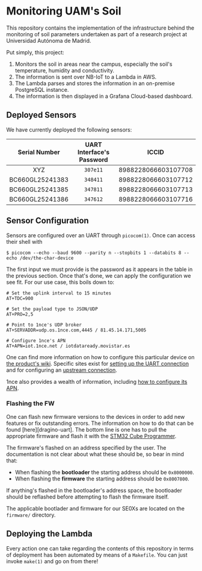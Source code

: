 # Monitoring UAM's Soil
This repository contains the implementation of the infrastructure behind the monitoring of
soil parameters undertaken as part of a research project at Universidad Autónoma de Madrid.

Put simply, this project:

1. Monitors the soil in areas near the campus, especially the soil's temperature, humidity and conductivity.
1. The information is sent over NB-IoT to a Lambda in AWS.
1. The Lambda parses and stores the information in an on-premise PostgreSQL instance.
1. The information is then displayed in a Grafana Cloud-based dashboard.

## Deployed Sensors
We have currently deployed the following sensors:

| **Serial Number** | **UART Interface's Password** |      **ICCID**      |
| :---------------: | :---------------------------: | :-----------------: |
|        XYZ        |            `307e11`           | 8988228066603107708 |
|  BC660GL25241383  |            `348411`           | 8988228066603107712 |
|  BC660GL25241385  |            `347811`           | 8988228066603107713 |
|  BC660GL25241386  |            `347612`           | 8988228066603107716 |


## Sensor Configuration
Sensors are configured over an UART through `picocom(1)`. Once can access their shell with

    $ picocom --echo --baud 9600 --parity n --stopbits 1 --databits 8 --echo /dev/the-char-device

The first input we must provide is the password as it appears in the table in the previous section.
Once that's done, we can apply the configuration we see fit. For our use case, this boils down
to:

    # Set the uplink interval to 15 minutes
    AT+TDC=900

    # Set the payload type to JSON/UDP
    AT+PRO=2,5

    # Point to 1nce's UDP broker
    AT+SERVADDR=udp.os.1nce.com,4445 / 81.45.14.171,5005

    # Configure 1nce's APN
    AT+APN=iot.1nce.net / iotdataready.movistar.es

One can find more information on how to configure this particular device on [the product's wiki][doc-main].
Specific sites exist for [setting up the UART connection][doc-uart] and for configuring an
[upstream connection][doc-upstream].

1nce also provides a wealth of information, including [how to configure its APN][doc-apn].

### Flashing the FW
One can flash new firmware versions to the devices in order to add new features or fix outstanding errors. The
information on how to do that can be found [here][dragino-uart]. The bottom line is one has to pull the
appropriate firmware and flash it with the [STM32 Cube Programmer][stm32-programmer].

The firmware's flashed on an address specified by the user. The documentation is not clear about what these should
be, so bear in mind that:

- When flashing the **bootloader** the starting address should be `0x8000000`.
- When flashing the **firmware** the starting address should be `0x8007800`.

If anything's flashed in the bootloader's address space, the bootloader should be reflashed before attempting
to flash the firmware itself.

The applicable bootlader and firmware for our SE0Xs are located on the `firmware/` directory.

## Deploying the Lambda
Every action one can take regarding the contents of this repository in terms of deployment has been automated
by means of a `Makefile`. You can just invoke `make(1)` and go on from there!

<!-- REFs -->
[doc-main]: https://wiki.dragino.com/xwiki/bin/view/Main/User%20Manual%20for%20LoRaWAN%20End%20Nodes/SE0X-NBNS--NB-IoT_Soil%20Moisture_%26_EC_Sensor_Transmitter_User_Manual/#H1.1WhatisSE0X-NB2FNSNB-IoTSoilMoisture26ECSensor
[doc-uart]: https://wiki.dragino.com/xwiki/bin/view/Main/UART_Access_for_NB_ST_BC660K-GL/#H4.2UpdateFirmware28Assumethedevicealreadyhaveabootloader29
[doc-calibration]: https://www.dragino.com/downloads/downloads/LoRa_End_Node/LSE01/Calibrate_to_other_Soil_20230522.pdf
[doc-upstream]: https://wiki.dragino.com/xwiki/bin/view/Main/General%20Configure%20to%20Connect%20to%20IoT%20server%20for%20-NB%20%26%20-NS%20NB-IoT%20models/#H2.AttachNetwork
[doc-apn]: https://help.1nce.com/dev-hub/docs/data-services-apn
[doc-once-api]: https://help.1nce.com/dev-hub/reference/api-welcome
[doc-once-api-auth]: https://help.1nce.com/dev-hub/reference/postaccesstokenpost
[doc-once-webhook-api]: https://help.1nce.com/dev-hub/docs/cloud-integrator-webhook-configuration
[tsdb-create-hypertable]: https://docs.tigerdata.com/api/latest/hypertable/create_table/
[lego-renewal]: https://go-acme.github.io/lego/usage/cli/renew-a-certificate/index.html
[tsdb-write-data]: https://docs.tigerdata.com/use-timescale/latest/write-data/insert/
[doc-go-pq]: https://pkg.go.dev/github.com/lib/pq
[doc-go-sql]: https://pkg.go.dev/database/sql
[stm32-programmer]: https://www.st.com/en/development-tools/stm32cubeprog.html

